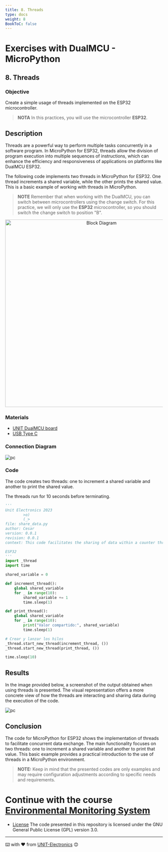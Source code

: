 ```yaml
---
title: 8. Threads
type: docs
weight: 8
BookToC: false
---
```


# Exercises with DualMCU - MicroPython

## 8.   Threads
###	 Objective

Create a simple usage of threads implemented on the ESP32 microcontroller.

>**NOTA**  In this practices, you will use the microcontroller **ESP32**.
## Description

Threads are a powerful way to perform multiple tasks concurrently in a software program. In MicroPython for ESP32, threads allow the division of program execution into multiple sequences of instructions, which can enhance the efficiency and responsiveness of applications on platforms like DualMCU ESP32.

The following code implements two threads in MicroPython for ESP32. One thread increments a shared variable, while the other prints the shared value. This is a basic example of working with threads in MicroPython.

>**NOTE**
> Remember that when working with the DualMCU, you can switch between microcontrollers using the change switch. For this practice, we will only use the **ESP32** microcontroller, so you should switch the change switch to position "B".

<div style="text-align: center;">
    <img src="/dual/docs/2-Micropython/images/selector.png" alt="Block Diagram" title="Block Diagram" style="width: 600px;">
</div>

###	 Materials

- <a href="https://uelectronics.com/producto/unit-dualmcu-esp32-rp2040-tarjeta-de-desarrollo/" target="_blank">UNIT DualMCU board</a>
- <a href="https://uelectronics.com/producto/cable-usb-tipo-c-3a-6a/" target="_blank"> USB Type C</a>


### Connection Diagram
![pc](/dual/docs/3-Led_intermitente/images/pc_dual.jpg)

### Code

The code creates two threads: one to increment a shared variable and another to print the shared value.

The threads run for 10 seconds before terminating.



```py
'''
Unit Electronics 2023
        >o)
        (_>
file: share_data.py
author: Cesar
version: 0.0.1
revision: 0.0.1
context: This code facilitates the sharing of data within a counter through the utilization of threads.

ESP32
'''
import _thread
import time

shared_variable = 0

def increment_thread():
    global shared_variable
    for _ in range(10):
        shared_variable += 1
        time.sleep(1)

def print_thread():
    global shared_variable
    for _ in range(10):
        print("Valor compartido:", shared_variable)
        time.sleep(1)

# Crear y lanzar los hilos
_thread.start_new_thread(increment_thread, ())
_thread.start_new_thread(print_thread, ())

time.sleep(10)

```

## Results

In the image provided below, a screenshot of the output obtained when using threads is presented. The visual representation offers a more concrete view of how the threads are interacting and sharing data during the execution of the code.

![pc](/dual/docs/8-Hilos/images/shell.png)

## Conclusion
The  code for MicroPython for ESP32 shows the implementation of threads to facilitate concurrent data exchange. The main functionality focuses on two threads: one to increment a shared variable and another to print that value. This basic example provides a practical introduction to the use of threads in a MicroPython environment.


> **NOTE:** Keep in mind that the presented codes are only examples and may require configuration adjustments according to specific needs and requirements.

# Continue with the course [Environmental Monitoring System](/dual/docs/9-sistema_de_monitoreo/)

* [License](https://www.gnu.org/licenses/gpl-3.0.html) The code presented in this repository is licensed under the GNU General Public License (GPL) version 3.0.

---
⌨️ with ❤️ from [UNIT-Electronics](https://github.com/UNIT-Electronics) 😊 